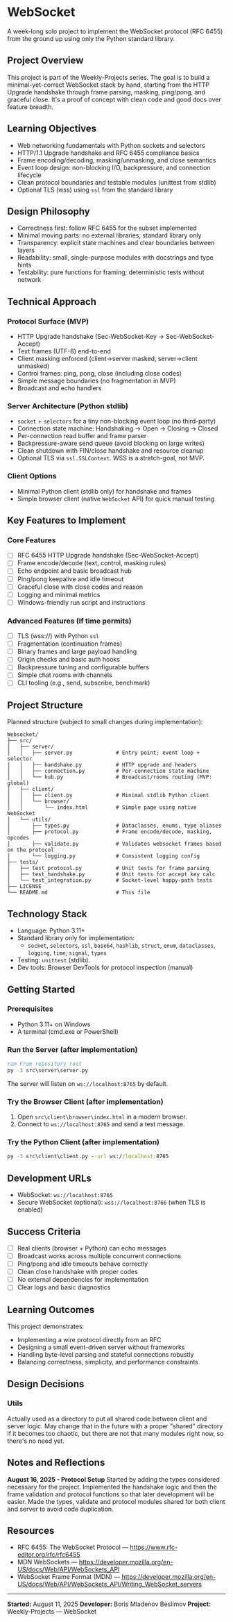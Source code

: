 # WebSocket

A week-long solo project to implement the WebSocket protocol (RFC 6455) from the ground up using only the Python standard library.

## Project Overview

This project is part of the Weekly-Projects series. The goal is to build a minimal-yet-correct WebSocket stack by hand, starting from the HTTP Upgrade handshake through frame parsing, masking, ping/pong, and graceful close. It's a proof of concept with clean code and good docs over feature breadth.

## Learning Objectives

- Web networking fundamentals with Python sockets and selectors
- HTTP/1.1 Upgrade handshake and RFC 6455 compliance basics
- Frame encoding/decoding, masking/unmasking, and close semantics
- Event loop design: non-blocking I/O, backpressure, and connection lifecycle
- Clean protocol boundaries and testable modules (unittest from stdlib)
- Optional TLS (wss) using `ssl` from the standard library

## Design Philosophy

- Correctness first: follow RFC 6455 for the subset implemented
- Minimal moving parts: no external libraries, standard library only
- Transparency: explicit state machines and clear boundaries between layers
- Readability: small, single-purpose modules with docstrings and type hints
- Testability: pure functions for framing; deterministic tests without network

## Technical Approach

### Protocol Surface (MVP)

- HTTP Upgrade handshake (Sec-WebSocket-Key -> Sec-WebSocket-Accept)
- Text frames (UTF-8) end-to-end
- Client masking enforced (client->server masked, server->client unmasked)
- Control frames: ping, pong, close (including close codes)
- Simple message boundaries (no fragmentation in MVP)
- Broadcast and echo handlers

### Server Architecture (Python stdlib)

- `socket` + `selectors` for a tiny non-blocking event loop (no third-party)
- Connection state machine: Handshaking -> Open -> Closing -> Closed
- Per-connection read buffer and frame parser
- Backpressure-aware send queue (avoid blocking on large writes)
- Clean shutdown with FIN/close handshake and resource cleanup
- Optional TLS via `ssl.SSLContext`. WSS is a stretch-goal, not MVP.

### Client Options

- Minimal Python client (stdlib only) for handshake and frames
- Simple browser client (native `WebSocket` API) for quick manual testing

## Key Features to Implement

### Core Features

- [ ] RFC 6455 HTTP Upgrade handshake (Sec-WebSocket-Accept)
- [ ] Frame encode/decode (text, control, masking rules)
- [ ] Echo endpoint and basic broadcast hub
- [ ] Ping/pong keepalive and idle timeout
- [ ] Graceful close with close codes and reason
- [ ] Logging and minimal metrics
- [ ] Windows-friendly run script and instructions

### Advanced Features (If time permits)

- [ ] TLS (wss://) with Python `ssl`
- [ ] Fragmentation (continuation frames)
- [ ] Binary frames and large payload handling
- [ ] Origin checks and basic auth hooks
- [ ] Backpressure tuning and configurable buffers
- [ ] Simple chat rooms with channels
- [ ] CLI tooling (e.g., send, subscribe, benchmark)

## Project Structure

Planned structure (subject to small changes during implementation):

```
Websocket/
├── src/
│   ├── server/
│   │   ├── server.py              # Entry point; event loop + selector
│   │   ├── handshake.py           # HTTP upgrade and headers
│   │   ├── connection.py          # Per-connection state machine
│   │   └── hub.py                 # Broadcast/rooms routing (MVP: global)
│   ├── client/
│   │   ├── client.py              # Minimal stdlib Python client
│   │   └── browser/
│   │       └── index.html         # Simple page using native WebSocket
│   └── utils/
│       ├── types.py               # Dataclasses, enums, type aliases
│       ├── protocol.py            # Frame encode/decode, masking, opcodes
│       ├── validate.py            # Validates websocket frames based on the protocol
│       └── logging.py             # Consistent logging config
├── tests/
│   ├── test_protocol.py           # Unit tests for frame parsing
│   ├── test_handshake.py          # Unit tests for accept key calc
│   └── test_integration.py        # Socket-level happy-path tests
├── LICENSE
└── README.md                      # This file
```

## Technology Stack

- Language: Python 3.11+
- Standard library only for implementation:
	- `socket`, `selectors`, `ssl`, `base64`, `hashlib`, `struct`, `enum`, `dataclasses`, `logging`, `time`, `signal`, `types`
- Testing: `unittest` (stdlib).
- Dev tools: Browser DevTools for protocol inspection (manual)

## Getting Started

### Prerequisites

- Python 3.11+ on Windows
- A terminal (cmd.exe or PowerShell)

### Run the Server (after implementation)

```bat
rem From repository root
py -3 src\server\server.py
```

The server will listen on `ws://localhost:8765` by default.

### Try the Browser Client (after implementation)

1. Open `src\client\browser\index.html` in a modern browser.
2. Connect to `ws://localhost:8765` and send a test message.

### Try the Python Client (after implementation)

```bat
py -3 src\client\client.py --url ws://localhost:8765
```

## Development URLs

- WebSocket: `ws://localhost:8765`
- Secure WebSocket (optional): `wss://localhost:8766` (when TLS is enabled)

## Success Criteria

- [ ] Real clients (browser + Python) can echo messages
- [ ] Broadcast works across multiple concurrent connections
- [ ] Ping/pong and idle timeouts behave correctly
- [ ] Clean close handshake with proper codes
- [ ] No external dependencies for implementation
- [ ] Clear logs and basic diagnostics

## Learning Outcomes

This project demonstrates:

- Implementing a wire protocol directly from an RFC
- Designing a small event-driven server without frameworks
- Handling byte-level parsing and stateful connections robustly
- Balancing correctness, simplicity, and performance constraints

## Design Decisions

### Utils

Actually used as a directory to put all shared code between client and server logic. May change that in the future with a proper "shared" directory if it becomes too chaotic, but there are not that many modules right now, so there's no need yet.

## Notes and Reflections

**August 16, 2025 - Protocol Setup**
Started by adding the types considered necessary for the project. Implemented the handshake logic and then the frame validation and protocol functions so that later development will be easier. Made the types, validate and protocol modules shared for both client and server to avoid code duplication.

## Resources

- RFC 6455: The WebSocket Protocol — https://www.rfc-editor.org/rfc/rfc6455
- MDN WebSockets — https://developer.mozilla.org/en-US/docs/Web/API/WebSockets_API
- WebSocket Frame Format (MDN) — https://developer.mozilla.org/en-US/docs/Web/API/WebSockets_API/Writing_WebSocket_servers

---

**Started:** August 11, 2025
**Developer:** Boris Mladenov Beslimov
**Project:** Weekly-Projects — WebSocket